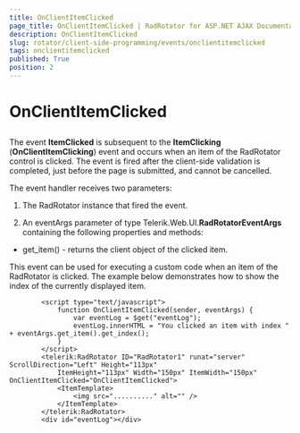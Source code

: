 ```yaml
---
title: OnClientItemClicked
page_title: OnClientItemClicked | RadRotator for ASP.NET AJAX Documentation
description: OnClientItemClicked
slug: rotator/client-side-programming/events/onclientitemclicked
tags: onclientitemclicked
published: True
position: 2
---
```


# OnClientItemClicked



## 

The event **ItemClicked** is subsequent to the **ItemClicking** (**OnClientItemClicking**) event and occurs when an item of the RadRotator control is clicked. The event is fired after the client-side validation is completed, just before the page is submitted, and cannot be cancelled.

The event handler receives two parameters:

1. The RadRotator instance that fired the event.

1. An eventArgs parameter of type Telerik.Web.UI.**RadRotatorEventArgs** containing the following properties and methods:

* get_item() - returns the client object of the clicked item.

This event can be used for executing a custom code when an item of the RadRotator is clicked. The example below demonstrates how to show the index of the currently displayed item.

````ASPNET
	    <script type="text/javascript">
	    	function OnClientItemClicked(sender, eventArgs) {
	    		var eventLog = $get("eventLog");
	    		eventLog.innerHTML = "You clicked an item with index " + eventArgs.get_item().get_index();
	    	}
		</script>
		<telerik:RadRotator ID="RadRotator1" runat="server" ScrollDirection="Left" Height="113px"
			ItemHeight="113px" Width="150px" ItemWidth="150px" OnClientItemClicked="OnClientItemClicked">
			<ItemTemplate>
				<img src=".........." alt="" />
			</ItemTemplate>
		</telerik:RadRotator>
		<div id="eventLog"></div>
````


